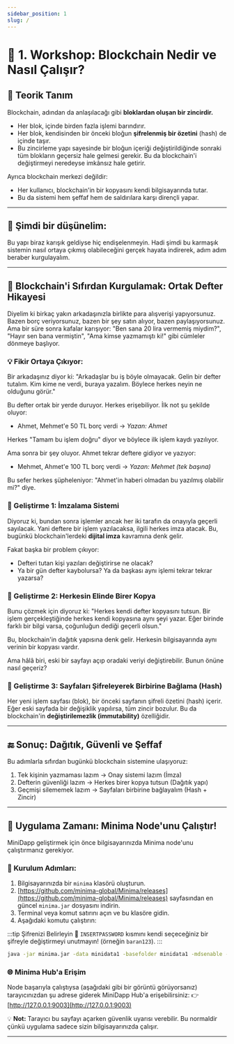 ```yaml
---
sidebar_position: 1
slug: /
---
```


# 🧱 1. Workshop: Blockchain Nedir ve Nasıl Çalışır?

## 📘 Teorik Tanım

Blockchain, adından da anlaşılacağı gibi **bloklardan oluşan bir zincirdir.**

* Her blok, içinde birden fazla işlemi barındırır.
* Her blok, kendisinden bir önceki bloğun **şifrelenmiş bir özetini** (hash) de içinde taşır.
* Bu zincirleme yapı sayesinde bir bloğun içeriği değiştirildiğinde sonraki tüm blokların geçersiz hale gelmesi gerekir. Bu da blockchain'i değiştirmeyi neredeyse imkânsız hale getirir.

Ayrıca blockchain merkezi değildir:

* Her kullanıcı, blockchain'in bir kopyasını kendi bilgisayarında tutar.
* Bu da sistemi hem şeffaf hem de saldırılara karşı dirençli yapar.

---

## 🧠 Şimdi bir düşünelim:

Bu yapı biraz karışık geldiyse hiç endişelenmeyin.
Hadi şimdi bu karmaşık sistemin nasıl ortaya çıkmış olabileceğini gerçek hayata indirerek, adım adım beraber kurgulayalım.

---

## 📒 Blockchain'i Sıfırdan Kurgulamak: Ortak Defter Hikayesi

Diyelim ki birkaç yakın arkadaşınızla birlikte para alışverişi yapıyorsunuz. Bazen borç veriyorsunuz, bazen bir şey satın alıyor, bazen paylaşıyorsunuz. Ama bir süre sonra kafalar karışıyor: "Ben sana 20 lira vermemiş miydim?", "Hayır sen bana vermiştin", "Ama kimse yazmamıştı ki!" gibi cümleler dönmeye başlıyor.

### 💡 Fikir Ortaya Çıkıyor:

Bir arkadaşınız diyor ki: "Arkadaşlar bu iş böyle olmayacak. Gelin bir defter tutalım. Kim kime ne verdi, buraya yazalım. Böylece herkes neyin ne olduğunu görür."

Bu defter ortak bir yerde duruyor. Herkes erişebiliyor. İlk not şu şekilde oluyor:

* Ahmet, Mehmet'e 50 TL borç verdi → *Yazan: Ahmet*

Herkes "Tamam bu işlem doğru" diyor ve böylece ilk işlem kaydı yazılıyor.

Ama sonra bir şey oluyor. Ahmet tekrar deftere gidiyor ve yazıyor:

* Mehmet, Ahmet'e 100 TL borç verdi → *Yazan: Mehmet (tek başına)*

Bu sefer herkes şüpheleniyor: "Ahmet'in haberi olmadan bu yazılmış olabilir mi?" diye.

### 🔐 Geliştirme 1: İmzalama Sistemi

Diyoruz ki, bundan sonra işlemler ancak her iki tarafın da onayıyla geçerli sayılacak.
Yani deftere bir işlem yazılacaksa, ilgili herkes imza atacak.
Bu, bugünkü blockchain'lerdeki **dijital imza** kavramına denk gelir.

Fakat başka bir problem çıkıyor:

* Defteri tutan kişi yazıları değiştirirse ne olacak?
* Ya bir gün defter kaybolursa? Ya da başkası aynı işlemi tekrar tekrar yazarsa?

### 🔐 Geliştirme 2: Herkesin Elinde Birer Kopya

Bunu çözmek için diyoruz ki: "Herkes kendi defter kopyasını tutsun. Bir işlem gerçekleştiğinde herkes kendi kopyasına aynı şeyi yazar. Eğer birinde farklı bir bilgi varsa, çoğunluğun dediği geçerli olsun."

Bu, blockchain'in dağıtık yapısına denk gelir. Herkesin bilgisayarında aynı verinin bir kopyası vardır.

Ama hâlâ biri, eski bir sayfayı açıp oradaki veriyi değiştirebilir. Bunun önüne nasıl geçeriz?

### 🔐 Geliştirme 3: Sayfaları Şifreleyerek Birbirine Bağlama (Hash)

Her yeni işlem sayfası (blok), bir önceki sayfanın şifreli özetini (hash) içerir. Eğer eski sayfada bir değişiklik yapılırsa, tüm zincir bozulur. Bu da blockchain'in **değiştirilemezlik (immutability)** özelliğidir.

---

## 🔚 Sonuç: Dağıtık, Güvenli ve Şeffaf

Bu adımlarla sıfırdan bugünkü blockchain sistemine ulaşıyoruz:

1. Tek kişinin yazmaması lazım → Onay sistemi lazım (İmza)
2. Defterin güvenliği lazım → Herkes birer kopya tutsun (Dağıtık yapı)
3. Geçmişi silememek lazım → Sayfaları birbirine bağlayalım (Hash + Zincir)

---

## 🚀 Uygulama Zamanı: Minima Node'unu Çalıştır!

MiniDapp geliştirmek için önce bilgisayarınızda Minima node'unu çalıştırmanız gerekiyor.

### 🔧 Kurulum Adımları:

1. Bilgisayarınızda bir `minima` klasörü oluşturun.
2. [https://github.com/minima-global/Minima/releases](https://github.com/minima-global/Minima/releases) sayfasından en güncel `minima.jar` dosyasını indirin.
3. Terminal veya komut satırını açın ve bu klasöre gidin.
4. Aşağıdaki komutu çalıştırın:

:::tip Şifrenizi Belirleyin
🔑 `INSERTPASSWORD` kısmını kendi seçeceğiniz bir şifreyle değiştirmeyi unutmayın! (örneğin `baran123`).
:::

```bash
java -jar minima.jar -data minidata1 -basefolder minidata1 -mdsenable -mdspassword INSERTPASSWORD
```

### 🌐 Minima Hub'a Erişim

Node başarıyla çalıştıysa (aşağıdaki gibi bir görüntü görüyorsanız) tarayıcınızdan şu adrese giderek MiniDapp Hub'a erişebilirsiniz: 👉 [http://127.0.0.1:9003](http://127.0.0.1:9003)

💡 **Not:** Tarayıcı bu sayfayı açarken güvenlik uyarısı verebilir. Bu normaldir çünkü uygulama sadece sizin bilgisayarınızda çalışır.

---
